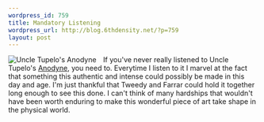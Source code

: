 ```yaml
--- 
wordpress_id: 759
title: Mandatory Listening
wordpress_url: http://blog.6thdensity.net/?p=759
layout: post
---
```

<p><img style="margin-right: 1em; float: left;" id="image758" src="http://blog.6thdensity.net/wp-content/uploads/2007/06/UOCD01.jpg" alt="Uncle Tupelo's Anodyne" />If you've never really listened to Uncle Tupelo's <u>Anodyne</u>, you need to.  Everytime I listen to it I marvel at the fact that something this authentic and intense could possibly be made in this day and age.  I'm just thankful that Tweedy and Farrar could hold it together long enough to see this done.  I can't think of many hardships that wouldn't have been worth enduring to make this wonderful piece of art take shape in the physical world.</p>
